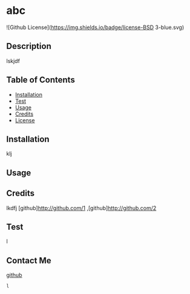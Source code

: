 # abc

![Github License](https://img.shields.io/badge/license-BSD 3-blue.svg)

## Description

lskjdf

## Table of Contents

* [Installation](#installation)
* [Test](#test)
* [Usage](#usage)
* [Credits](#credits)
* [License](#license)

## Installation
klj

## Usage

## Credits
lkdfj
[github]http://github.com/1
,[github]http://github.com/2


## Test

l

## Contact Me

[github](https://github.com/lk)

```
l
```




